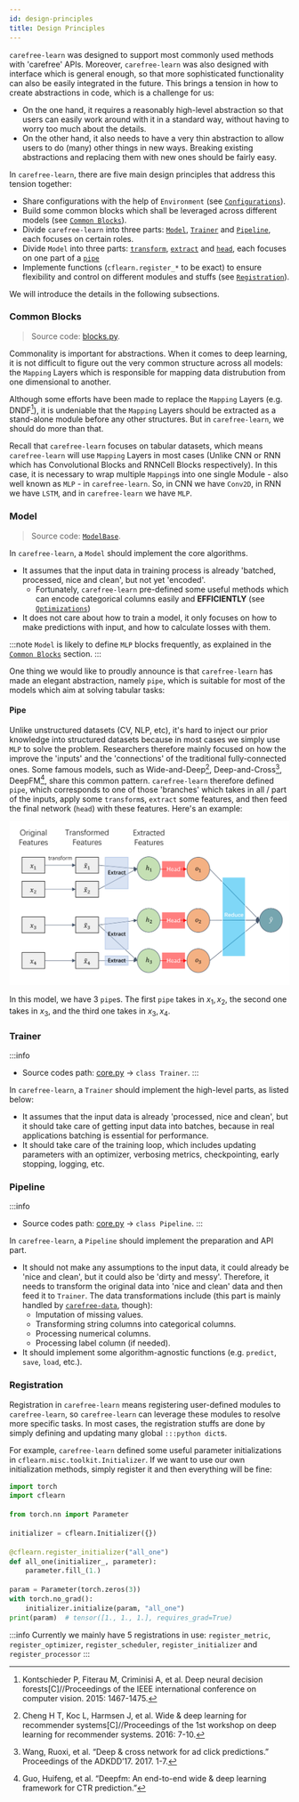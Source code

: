```yaml
---
id: design-principles
title: Design Principles
---
```


`carefree-learn` was designed to support most commonly used methods with 'carefree' APIs. Moreover, `carefree-learn` was also designed with interface which is general enough, so that more sophisticated functionality can also be easily integrated in the future. This brings a tension in how to create abstractions in code, which is a challenge for us:

+ On the one hand, it requires a reasonably high-level abstraction so that users can easily work around with it in a standard way, without having to worry too much about the details.
+ On the other hand, it also needs to have a very thin abstraction to allow users to do (many) other things in new ways. Breaking existing abstractions and replacing them with new ones should be fairly easy.

In `carefree-learn`, there are five main design principles that address this tension together:

+ Share configurations with the help of `Environment` (see [`Configurations`](getting-started/configurations#environment)).
+ Build some common blocks which shall be leveraged across different models (see [`Common Blocks`](#common-blocks)).
+ Divide `carefree-learn` into three parts: [`Model`](#model), [`Trainer`](#trainer) and [`Pipeline`](#pipeline), each focuses on certain roles.
+ Divide `Model` into three parts: [`transform`](#transform), [`extract`](#extract) and [`head`](#head), each focuses on one part of a [`pipe`](#pipe)
+ Implemente functions (`cflearn.register_*` to be exact) to ensure flexibility and control on different modules and stuffs (see [`Registration`](#registration)).

We will introduce the details in the following subsections.

### Common Blocks

> Source code: [blocks.py](https://github.com/carefree0910/carefree-learn/blob/dev/cflearn/modules/blocks.py).

Commonality is important for abstractions. When it comes to deep learning, it is not difficult to figure out the very common structure across all models: the `Mapping` Layers which is responsible for mapping data distrubution from one dimensional to another.

Although some efforts have been made to replace the `Mapping` Layers (e.g. DNDF[^1]), it is undeniable that the `Mapping` Layers should be extracted as a stand-alone module before any other structures. But in `carefree-learn`, we should do more than that.

Recall that `carefree-learn` focuses on tabular datasets, which means `carefree-learn` will use `Mapping` Layers in most cases (Unlike CNN or RNN which has Convolutional Blocks and RNNCell Blocks respectively). In this case, it is necessary to wrap multiple `Mapping`s into one single Module - also well known as `MLP` - in `carefree-learn`. So, in CNN we have `Conv2D`, in RNN we have `LSTM`, and in `carefree-learn` we have `MLP`.

### Model

> Source code: [`ModelBase`](https://github.com/carefree0910/carefree-learn/blob/ecdae9702456910b5075d1972de66a4f64ea733a/cflearn/models/base.py#L87).

In `carefree-learn`, a `Model` should implement the core algorithms.

+ It assumes that the input data in training process is already 'batched, processed, nice and clean', but not yet 'encoded'.
    + Fortunately, `carefree-learn` pre-defined some useful methods which can encode categorical columns easily and **EFFICIENTLY** (see [`Optimizations`](optimizations))
+ It does not care about how to train a model, it only focuses on how to make predictions with input, and how to calculate losses with them.

:::note
`Model` is likely to define `MLP` blocks frequently, as explained in the [`Common Blocks`](#common-blocks) section.
:::

One thing we would like to proudly announce is that `carefree-learn` has made an elegant abstraction, namely `pipe`, which is suitable for most of the models which aim at solving tabular tasks:

#### Pipe

Unlike unstructured datasets (CV, NLP, etc), it's hard to inject our prior knowledge into structured datasets because in most cases we simply use `MLP` to solve the problem. Researchers therefore mainly focused on how the improve the 'inputs' and the 'connections' of the traditional fully-connected ones. Some famous models, such as Wide-and-Deep[^2], Deep-and-Cross[^3], DeepFM[^4], share this common pattern. `carefree-learn` therefore defined `pipe`, which corresponds to one of those 'branches' which takes in all / part of the inputs, apply some `transform`s, `extract` some features, and then feed the final network (`head`) with these features. Here's an example:

![Pipe](../static/img/pipe.png)

In this model, we have $3$ `pipe`s. The first `pipe` takes in $x_1, x_2$, the second one takes in $x_3$, and the third one takes in $x_3, x_4$.



### Trainer

:::info
+ Source codes path: [core.py](https://github.com/carefree0910/carefree-learn/blob/dev/cflearn/trainer/core.py) -> `class Trainer`.
:::

In `carefree-learn`, a `Trainer` should implement the high-level parts, as listed below:

+ It assumes that the input data is already 'processed, nice and clean', but it should take care of getting input data into batches, because in real applications batching is essential for performance.
+ It should take care of the training loop, which includes updating parameters with an optimizer, verbosing metrics, checkpointing, early stopping, logging, etc.

### Pipeline

:::info
+ Source codes path: [core.py](https://github.com/carefree0910/carefree-learn/blob/dev/cflearn/pipeline/core.py) -> `class Pipeline`.
:::

In `carefree-learn`, a `Pipeline` should implement the preparation and API part.

+ It should not make any assumptions to the input data, it could already be 'nice and clean', but it could also be 'dirty and messy'. Therefore, it needs to transform the original data into 'nice and clean' data and then feed it to `Trainer`. The data transformations include (this part is mainly handled by [`carefree-data`](https://github.com/carefree0910/carefree-data), though):
    + Imputation of missing values.
    + Transforming string columns into categorical columns.
    + Processing numerical columns.
    + Processing label column (if needed).
+ It should implement some algorithm-agnostic functions (e.g. `predict`, `save`, `load`, etc.).

### Registration

Registration in `carefree-learn` means registering user-defined modules to `carefree-learn`, so `carefree-learn` can leverage these modules to resolve more specific tasks. In most cases, the registration stuffs are done by simply defining and updating many global `:::python dict`s.

For example, `carefree-learn` defined some useful parameter initializations in `cflearn.misc.toolkit.Initializer`. If we want to use our own initialization methods, simply register it and then everything will be fine:

```python
import torch
import cflearn

from torch.nn import Parameter

initializer = cflearn.Initializer({})

@cflearn.register_initializer("all_one")
def all_one(initializer_, parameter):
    parameter.fill_(1.)

param = Parameter(torch.zeros(3))
with torch.no_grad():
    initializer.initialize(param, "all_one")
print(param)  # tensor([1., 1., 1.], requires_grad=True)
```

:::info
Currently we mainly have 5 registrations in use: `register_metric`, `register_optimizer`, `register_scheduler`, `register_initializer` and `register_processor`
:::


[^1]: Kontschieder P, Fiterau M, Criminisi A, et al. Deep neural decision forests[C]//Proceedings of the IEEE international conference on computer vision. 2015: 1467-1475. 
[^2]: Cheng H T, Koc L, Harmsen J, et al. Wide & deep learning for recommender systems[C]//Proceedings of the 1st workshop on deep learning for recommender systems. 2016: 7-10. 
[^3]: Wang, Ruoxi, et al. “Deep & cross network for ad click predictions.” Proceedings of the ADKDD’17. 2017. 1-7. 
[^4]: Guo, Huifeng, et al. “Deepfm: An end-to-end wide & deep learning framework for CTR prediction.” 
